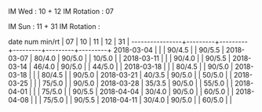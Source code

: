 IM Wed      : 10 + 12
IM Rotation :      07

IM Sun      : 11 + 31
IM Rotation : 

date num min/rt |    07   |    10   |    11   |    12   |    31   |
----------------+---------+---------+---------+---------+---------+
2018-03-04      |         |         |  90/4.5 |         |  90/5.5 |
2018-03-07      |  80/4.0 |  90/5.0 |         |  10/5.0 |         |
2018-03-11      |         |         |  90/4.0 |         |  90/5.5 |
2018-03-14      |  46/4.0 |  90/5.0 |         |  44/5.0 |         |
2018-03-18      |         |         |  80/4.5 |         |  90/5.0 |
2018-03-18      |         |         |  80/4.5 |         |  90/5.0 |
2018-03-21      |  40/3.5 |  90/5.0 |         |  50/5.0 |         |
2018-03-25      |         |         |  75/5.0 |         |  90/5.0 |
2018-03-28      |  35/3.5 |  90/5.0 |         |  55/5.0 |         |
2018-04-01      |         |         |  75/5.0 |         |  90/5.5 |
2018-04-04      |  30/4.0 |  90/5.0 |         |  60/5.0 |         |
2018-04-08      |         |         |  75/5.0 |         |  90/5.5 |
2018-04-11      |  30/4.0 |  90/5.0 |         |  60/5.0 |         |


